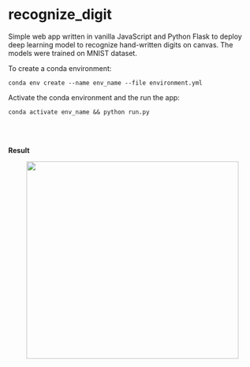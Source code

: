 # recognize_digit

Simple web app written in vanilla JavaScript and Python Flask to deploy deep learning model to recognize hand-written digits on canvas. The models were trained on MNIST dataset. 


To create a conda environment:
```
conda env create --name env_name --file environment.yml
```

Activate the conda environment and the run the app:
```
conda activate env_name && python run.py
```

<br/><br/>

**Result**

<p align="center">
  <img src="C:\Users\ibrah\Downloads\recognize_digit\Screenshot.png" width="430" height=400>